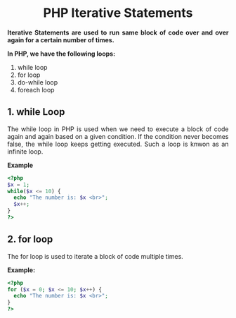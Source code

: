 <style>
  body {
    text-align: justify;
  }
  th, td{
    text-align: center;
  }
</style>

# <h1 style="text-align: center;"> PHP Iterative Statements </h1>

**Iterative Statements are used to run same block of code over and over again for a certain number of times.**

**In PHP, we have the following loops:**

1. while loop
2. for loop
3. do-while loop
4. foreach loop

## 1. while Loop

The while loop in PHP is used when we need to execute a block of code again and again based on a given condition. If the condition never becomes false, the while loop keeps getting executed. Such a loop is knwon as an infinite loop.

**Example**

```php
<?php
$x = 1;
while($x <= 10) {
  echo "The number is: $x <br>";
  $x++;
}
?>
```

## 2. for loop

The for loop is used to iterate a block of code multiple times.

**Example:**

```php
<?php
for ($x = 0; $x <= 10; $x++) {
  echo "The number is: $x <br>";
}
?>
```
